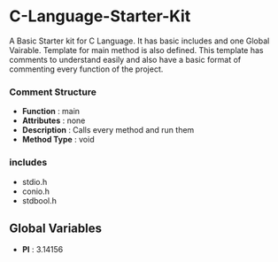 # C-Language-Starter-Kit

A Basic Starter kit for C Language. It has basic includes and one Global Vairable. Template for main method is also defined. This template has comments to understand easily and also have a basic format of commenting every function of the project.

### Comment Structure
- **Function**      : main
- **Attributes**    : none
- **Description**   : Calls every method and run them
- **Method Type**   : void

### includes
- stdio.h
- conio.h
- stdbool.h

## Global Variables
- **PI** : 3.14156